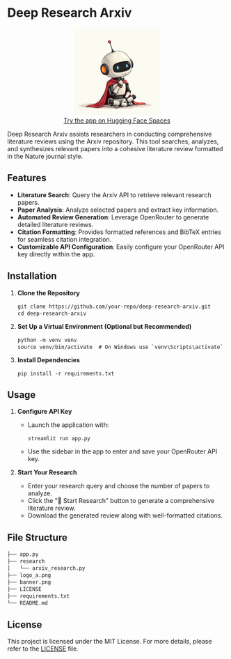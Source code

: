 # Deep Research Arxiv

<p align="center">
    <img src="logo_a.png" width="200" alt="Open DeepResearch Logo">
    <br>
    <a href="https://huggingface.co/spaces/AlignAI/Deep-Research-Arxiv">Try the app on Hugging Face Spaces</a>
</p>

Deep Research Arxiv assists researchers in conducting comprehensive literature reviews using the Arxiv repository. This tool searches, analyzes, and synthesizes relevant papers into a cohesive literature review formatted in the Nature journal style.

## Features
- **Literature Search**: Query the Arxiv API to retrieve relevant research papers.
- **Paper Analysis**: Analyze selected papers and extract key information.
- **Automated Review Generation**: Leverage OpenRouter to generate detailed literature reviews.
- **Citation Formatting**: Provides formatted references and BibTeX entries for seamless citation integration.
- **Customizable API Configuration**: Easily configure your OpenRouter API key directly within the app.

## Installation

1. **Clone the Repository**
    ```
    git clone https://github.com/your-repo/deep-research-arxiv.git
    cd deep-research-arxiv
    ```

2. **Set Up a Virtual Environment (Optional but Recommended)**
    ```
    python -m venv venv
    source venv/bin/activate  # On Windows use `venv\Scripts\activate`
    ```

3. **Install Dependencies**
    ```
    pip install -r requirements.txt
    ```

## Usage

1. **Configure API Key**
    - Launch the application with:
      ```
      streamlit run app.py
      ```
    - Use the sidebar in the app to enter and save your OpenRouter API key.

2. **Start Your Research**
    - Enter your research query and choose the number of papers to analyze.
    - Click the "🚀 Start Research" button to generate a comprehensive literature review.
    - Download the generated review along with well-formatted citations.

## File Structure
```
├── app.py                 
├── research
│   └── arxiv_research.py   
├── logo_a.png             
├── banner.png             
├── LICENSE                
├── requirements.txt       
└── README.md  
```         



## License

This project is licensed under the MIT License. For more details, please refer to the [LICENSE](LICENSE) file.
